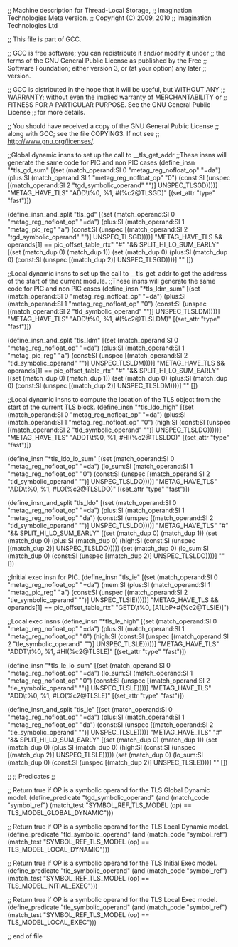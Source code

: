 ;; Machine description for Thread-Local Storage,
;; Imagination Technologies Meta version.
;; Copyright (C) 2009, 2010
;; Imagination Technologies Ltd

;; This file is part of GCC.

;; GCC is free software; you can redistribute it and/or modify it under
;; the terms of the GNU General Public License as published by the Free
;; Software Foundation; either version 3, or (at your option) any later
;; version.

;; GCC is distributed in the hope that it will be useful, but WITHOUT ANY
;; WARRANTY; without even the implied warranty of MERCHANTABILITY or
;; FITNESS FOR A PARTICULAR PURPOSE.  See the GNU General Public License
;; for more details.

;; You should have received a copy of the GNU General Public License
;; along with GCC; see the file COPYING3.  If not see
;; <http://www.gnu.org/licenses/>.

;;Global dynamic insns to set up the call to __tls_get_addr
;;These insns will generate the same code for PIC and non PIC cases
(define_insn "*tls_gd_sum"
  [(set (match_operand:SI                               0 "metag_reg_nofloat_op" "=da")
        (plus:SI (match_operand:SI                      1 "metag_reg_nofloat_op"  "0")
                 (const:SI (unspec [(match_operand:SI   2 "tgd_symbolic_operand"  "")] UNSPEC_TLSGD))))]
  "METAG_HAVE_TLS"
  "ADD\\t%0, %1, #(%c2@TLSGD)"
  [(set_attr "type" "fast")])

(define_insn_and_split "tls_gd"
  [(set (match_operand:SI                                     0 "metag_reg_nofloat_op" "=da")
        (plus:SI (match_operand:SI                            1 "metag_pic_reg"         "a")
                 (const:SI (unspec [(match_operand:SI         2 "tgd_symbolic_operand"  "")] UNSPEC_TLSGD))))]
  "METAG_HAVE_TLS && operands[1] == pic_offset_table_rtx"
  "#"
  "&& SPLIT_HI_LO_SUM_EARLY"
  [(set (match_dup 0)
        (match_dup 1))
   (set (match_dup 0)
        (plus:SI (match_dup 0)
                 (const:SI (unspec [(match_dup 2)] UNSPEC_TLSGD))))]
   ""
   [])

;;Local dynamic insns to set up the call to __tls_get_addr to get the address of the start of the current module. 
;;These insns will generate the same code for PIC and non PIC cases
(define_insn "*tls_ldm_sum"
  [(set (match_operand:SI                             0 "metag_reg_nofloat_op" "=da")
        (plus:SI (match_operand:SI                    1 "metag_reg_nofloat_op"  "0")
                 (const:SI (unspec [(match_operand:SI 2 "tld_symbolic_operand"  "")] UNSPEC_TLSLDM))))]
  "METAG_HAVE_TLS"
  "ADD\\t%0, %1, #(%c2@TLSLDM)"
  [(set_attr "type" "fast")])

(define_insn_and_split "tls_ldm"
  [(set (match_operand:SI                             0 "metag_reg_nofloat_op" "=da")
        (plus:SI (match_operand:SI                    1 "metag_pic_reg"         "a")
                 (const:SI (unspec [(match_operand:SI 2 "tld_symbolic_operand"  "")] UNSPEC_TLSLDM))))]
  "METAG_HAVE_TLS && operands[1] == pic_offset_table_rtx"
  "#"
  "&& SPLIT_HI_LO_SUM_EARLY"
  [(set (match_dup 0)
        (match_dup 1))
   (set (match_dup 0)
        (plus:SI (match_dup 0)
                 (const:SI (unspec [(match_dup 2)] UNSPEC_TLSLDM))))]
   ""
   [])

;;Local dynamic insns to compute the location of the TLS object from the start of the current TLS block.
(define_insn "*tls_ldo_high"
  [(set (match_operand:SI                                      0 "metag_reg_nofloat_op" "=da")
        (plus:SI (match_operand:SI                             1 "metag_reg_nofloat_op"  "0")
                 (high:SI (const:SI (unspec [(match_operand:SI 2 "tld_symbolic_operand"  "")] UNSPEC_TLSLDO)))))]
  "METAG_HAVE_TLS"
  "ADDT\\t%0, %1, #HI(%c2@TLSLDO)"
  [(set_attr "type" "fast")])

(define_insn "*tls_ldo_lo_sum"
  [(set (match_operand:SI                               0 "metag_reg_nofloat_op" "=da")
        (lo_sum:SI (match_operand:SI                    1 "metag_reg_nofloat_op"  "0")
                   (const:SI (unspec [(match_operand:SI 2 "tld_symbolic_operand"  "")] UNSPEC_TLSLDO))))]
  "METAG_HAVE_TLS"
  "ADD\\t%0, %1, #LO(%c2@TLSLDO)"
  [(set_attr "type" "fast")])

(define_insn_and_split "tls_ldo"
  [(set (match_operand:SI                             0 "metag_reg_nofloat_op" "=da")
        (plus:SI (match_operand:SI                    1 "metag_reg_nofloat_op"  "da")
    	         (const:SI (unspec [(match_operand:SI 2 "tld_symbolic_operand"  "")] UNSPEC_TLSLDO))))]
  "METAG_HAVE_TLS"
  "#"
  "&& SPLIT_HI_LO_SUM_EARLY"
  [(set (match_dup 0)
        (match_dup 1))
   (set (match_dup 0)
        (plus:SI (match_dup 0)
                 (high:SI (const:SI (unspec [(match_dup 2)] UNSPEC_TLSLDO)))))
   (set (match_dup 0)
        (lo_sum:SI (match_dup 0)
                   (const:SI (unspec [(match_dup 2)] UNSPEC_TLSLDO))))]
   ""
   [])

;;Initial exec insn for PIC.
(define_insn "tls_ie"
  [(set (match_operand:SI                                     0 "metag_reg_nofloat_op" "=da")
        (mem:SI (plus:SI (match_operand:SI                    1 "metag_pic_reg"         "a")
                         (const:SI (unspec [(match_operand:SI 2 "tie_symbolic_operand" "")] UNSPEC_TLSIE)))))]
  "METAG_HAVE_TLS && operands[1] == pic_offset_table_rtx"
  "GETD\t%0, [A1LbP+#(%c2@TLSIE)]")

;;Local exec insns
(define_insn "*tls_le_high"
  [(set (match_operand:SI                                      0 "metag_reg_nofloat_op" "=da")
        (plus:SI (match_operand:SI                             1 "metag_reg_nofloat_op"  "0")
                 (high:SI (const:SI (unspec [(match_operand:SI 2 "tle_symbolic_operand"  "")] UNSPEC_TLSLE)))))]
  "METAG_HAVE_TLS"
  "ADDT\\t%0, %1, #HI(%c2@TLSLE)"
  [(set_attr "type" "fast")])

(define_insn "*tls_le_lo_sum"
  [(set (match_operand:SI                               0 "metag_reg_nofloat_op" "=da")
        (lo_sum:SI (match_operand:SI                    1 "metag_reg_nofloat_op"  "0")
                   (const:SI (unspec [(match_operand:SI 2 "tle_symbolic_operand"  "")] UNSPEC_TLSLE))))]
  "METAG_HAVE_TLS"
  "ADD\\t%0, %1, #LO(%c2@TLSLE)"
  [(set_attr "type" "fast")])

(define_insn_and_split "tls_le"
  [(set (match_operand:SI                             0 "metag_reg_nofloat_op" "=da")
        (plus:SI (match_operand:SI                    1 "metag_reg_nofloat_op"  "da")
    	         (const:SI (unspec [(match_operand:SI 2 "tle_symbolic_operand"  "")] UNSPEC_TLSLE))))]
  "METAG_HAVE_TLS"
  "#"
  "&& SPLIT_HI_LO_SUM_EARLY"
  [(set (match_dup 0)
        (match_dup 1))
   (set (match_dup 0)
        (plus:SI (match_dup 0)
                 (high:SI (const:SI (unspec [(match_dup 2)] UNSPEC_TLSLE)))))
   (set (match_dup 0)
        (lo_sum:SI (match_dup 0)
                   (const:SI (unspec [(match_dup 2)] UNSPEC_TLSLE))))]
   ""
   [])

;;
;; Predicates
;;

;; Return true if OP is a symbolic operand for the TLS Global Dynamic model.
(define_predicate "tgd_symbolic_operand"
  (and (match_code "symbol_ref")
       (match_test "SYMBOL_REF_TLS_MODEL (op) == TLS_MODEL_GLOBAL_DYNAMIC")))

;; Return true if OP is a symbolic operand for the TLS Local Dynamic model.
(define_predicate "tld_symbolic_operand"
  (and (match_code "symbol_ref")
       (match_test "SYMBOL_REF_TLS_MODEL (op) == TLS_MODEL_LOCAL_DYNAMIC")))

;; Return true if OP is a symbolic operand for the TLS Initial Exec model.
(define_predicate "tie_symbolic_operand"
  (and (match_code "symbol_ref")
       (match_test "SYMBOL_REF_TLS_MODEL (op) == TLS_MODEL_INITIAL_EXEC")))

;; Return true if OP is a symbolic operand for the TLS Local Exec model.
(define_predicate "tle_symbolic_operand"
  (and (match_code "symbol_ref")
       (match_test "SYMBOL_REF_TLS_MODEL (op) == TLS_MODEL_LOCAL_EXEC")))

;; end of file

